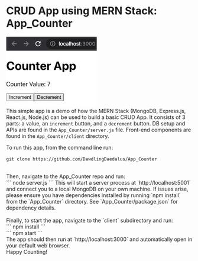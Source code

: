 # CRUD App using MERN Stack: App_Counter </br>

![image of app](/images/the_app.png)
</br>
This simple app is a demo of how the MERN Stack (MongoDB, Express.js, React.js, Node.js) can be used to build a basic CRUD App. It consists of 3 parts: a value, an `increment` button, and a `decrement` button. DB setup and APIs are found in the `App_Counter/server.js` file. Front-end components are found in the `App_Counter/client` directory.
</br>

To run this app, from the command line run: </br>
```
git clone https://github.com/DawdlingDaedalus/App_Counter
```
</br>
Then, navigate to the App_Counter repo and run: </br>
```
node server.js
```
This will start a server process at `http://localhost:5001` and connect you to a local MongoDB on your own machine. If issues arise, please ensure you have dependencies installed by running `npm install` from the `App_Counter` directory. See `App_Counter/package.json` for dependency details. </br>
</br>
Finally, to start the app, navigate to the `client` subdirectory and run: </br>
```
npm install
```
</br>
```
npm start
```
</br>
The app should then run at `http://localhost:3000` and automatically open in your default web browser.
</br>
Happy Counting!